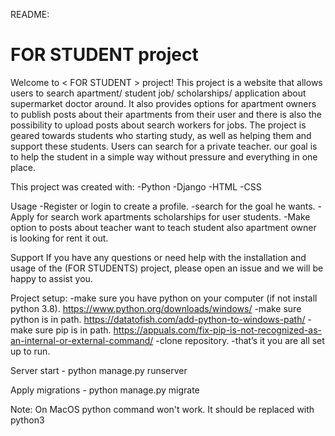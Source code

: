 README:
# FOR STUDENT project

Welcome to < FOR STUDENT > project! This project is a website that allows users to search apartment/ student job/ scholarships/ application about supermarket doctor around. It also provides options for apartment owners to publish posts about their apartments from their user and there is also the possibility to upload posts about search workers for jobs. The project is geared towards students who starting study, as well as helping them and support these students. Users can search for a private teacher. our goal is to help the student in a simple way without pressure and everything in one place.

This project was created with:
-Python
-Django
-HTML
-CSS


Usage
-Register or login to create a profile.
-search for the goal he wants.
-Apply for search work apartments scholarships for user students.
-Make option to posts about teacher want to teach student also apartment owner is looking for rent it out.


Support
If you have any questions or need help with the installation and usage of the (FOR STUDENTS) project, please open an issue and we will be happy to assist you.

Project setup:
-make sure you have python on your computer (if not install python 3.8).  https://www.python.org/downloads/windows/
-make sure python is in path.  https://datatofish.com/add-python-to-windows-path/
-make sure pip is in path.  https://appuals.com/fix-pip-is-not-recognized-as-an-internal-or-external-command/
-clone repository.
-that’s it you are all set up to run. 

Server start - python manage.py runserver 

Apply migrations - python manage.py migrate 

Note: On MacOS python command won't work. It should be replaced with python3

